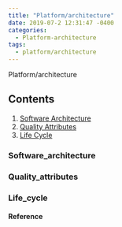 ```yaml
---
title: "Platform/architecture"
date: 2019-07-2 12:31:47 -0400
categories:
  - Platform-architecture
tags:
  - platform/architecture
---
```


Platform/architecture 

## Contents
1. [Software Architecture](#software_architecture)
2. [Quality Attributes](#quality_attributes)
3. [Life Cycle](#life_cycle)

### Software_architecture

### Quality_attributes

### Life_cycle

#### Reference
[Bass, Len, Paul Clements, and Rick Kazman. Software architecture in practice. Addison-Wesley Professional, 2003.]: https://books.google.co.kr/books?hl=ko&lr=&id=mdiIu8Kk1WMC&oi=fnd&pg=PA1&ots=UeP0QbkaLS&sig=Au9LqkuG_n-XMoQxS0TMWThHUcI#v=onepage&q&f=false
